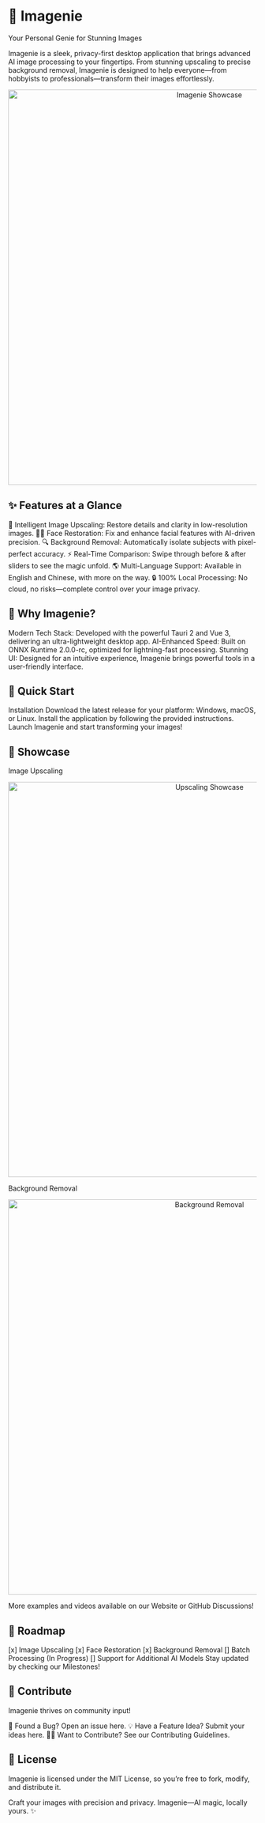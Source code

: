 # 🎨 Imagenie

Your Personal Genie for Stunning Images

Imagenie is a sleek, privacy-first desktop application that brings advanced AI image processing to your fingertips. From stunning upscaling to precise background removal, Imagenie is designed to help everyone—from hobbyists to professionals—transform their images effortlessly.

<p align="center"> <img src="https://via.placeholder.com/800x400?text=Demo+Image+Here" alt="Imagenie Showcase" width="800"> </p>

## ✨ Features at a Glance

🎯 Intelligent Image Upscaling: Restore details and clarity in low-resolution images.
💁‍♂️ Face Restoration: Fix and enhance facial features with AI-driven precision.
🔍 Background Removal: Automatically isolate subjects with pixel-perfect accuracy.
⚡ Real-Time Comparison: Swipe through before & after sliders to see the magic unfold.
🌎 Multi-Language Support: Available in English and Chinese, with more on the way.
🔒 100% Local Processing: No cloud, no risks—complete control over your image privacy.

## 🧠 Why Imagenie?

Modern Tech Stack: Developed with the powerful Tauri 2 and Vue 3, delivering an ultra-lightweight desktop app.
AI-Enhanced Speed: Built on ONNX Runtime 2.0.0-rc, optimized for lightning-fast processing.
Stunning UI: Designed for an intuitive experience, Imagenie brings powerful tools in a user-friendly interface.

## 🚀 Quick Start

Installation
Download the latest release for your platform: Windows, macOS, or Linux.
Install the application by following the provided instructions.
Launch Imagenie and start transforming your images!

## 🌟 Showcase

Image Upscaling

<p align="center"> <img src="https://via.placeholder.com/800x400?text=Upscaling+Demo" alt="Upscaling Showcase" width="800"> </p>
Background Removal
<p align="center"> <img src="https://via.placeholder.com/800x400?text=Background+Removal+Demo" alt="Background Removal" width="800"> </p>
More examples and videos available on our Website or GitHub Discussions!

## 📖 Roadmap

[x] Image Upscaling
[x] Face Restoration
[x] Background Removal
[] Batch Processing (In Progress)
[] Support for Additional AI Models
Stay updated by checking our Milestones!

## 🤝 Contribute

Imagenie thrives on community input!

🐛 Found a Bug? Open an issue here.
💡 Have a Feature Idea? Submit your ideas here.
👩‍💻 Want to Contribute? See our Contributing Guidelines.

## 📜 License

Imagenie is licensed under the MIT License, so you’re free to fork, modify, and distribute it.

Craft your images with precision and privacy. Imagenie—AI magic, locally yours. ✨
